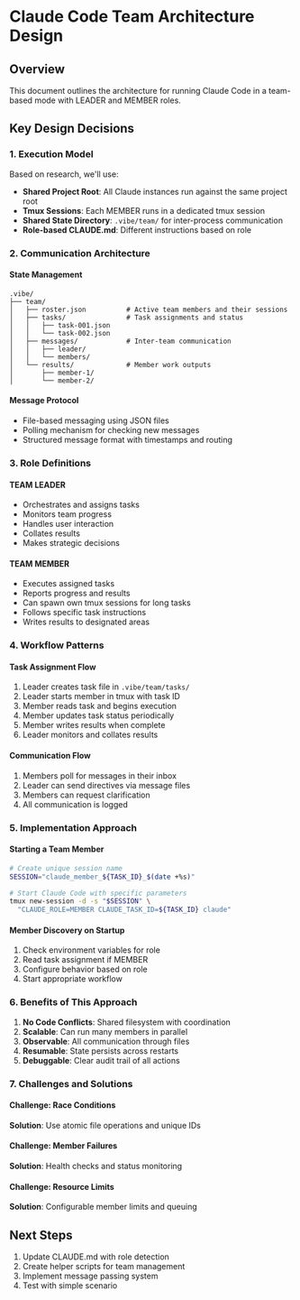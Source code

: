 # Claude Code Team Architecture Design

## Overview
This document outlines the architecture for running Claude Code in a team-based mode with LEADER and MEMBER roles.

## Key Design Decisions

### 1. Execution Model
Based on research, we'll use:
- **Shared Project Root**: All Claude instances run against the same project root
- **Tmux Sessions**: Each MEMBER runs in a dedicated tmux session
- **Shared State Directory**: `.vibe/team/` for inter-process communication
- **Role-based CLAUDE.md**: Different instructions based on role

### 2. Communication Architecture

#### State Management
```
.vibe/
├── team/
│   ├── roster.json          # Active team members and their sessions
│   ├── tasks/               # Task assignments and status
│   │   ├── task-001.json
│   │   └── task-002.json
│   ├── messages/            # Inter-team communication
│   │   ├── leader/
│   │   └── members/
│   └── results/             # Member work outputs
│       ├── member-1/
│       └── member-2/
```

#### Message Protocol
- File-based messaging using JSON files
- Polling mechanism for checking new messages
- Structured message format with timestamps and routing

### 3. Role Definitions

#### TEAM LEADER
- Orchestrates and assigns tasks
- Monitors team progress
- Handles user interaction
- Collates results
- Makes strategic decisions

#### TEAM MEMBER
- Executes assigned tasks
- Reports progress and results
- Can spawn own tmux sessions for long tasks
- Follows specific task instructions
- Writes results to designated areas

### 4. Workflow Patterns

#### Task Assignment Flow
1. Leader creates task file in `.vibe/team/tasks/`
2. Leader starts member in tmux with task ID
3. Member reads task and begins execution
4. Member updates task status periodically
5. Member writes results when complete
6. Leader monitors and collates results

#### Communication Flow
1. Members poll for messages in their inbox
2. Leader can send directives via message files
3. Members can request clarification
4. All communication is logged

### 5. Implementation Approach

#### Starting a Team Member
```bash
# Create unique session name
SESSION="claude_member_${TASK_ID}_$(date +%s)"

# Start Claude Code with specific parameters
tmux new-session -d -s "$SESSION" \
  "CLAUDE_ROLE=MEMBER CLAUDE_TASK_ID=${TASK_ID} claude"
```

#### Member Discovery on Startup
1. Check environment variables for role
2. Read task assignment if MEMBER
3. Configure behavior based on role
4. Start appropriate workflow

### 6. Benefits of This Approach

1. **No Code Conflicts**: Shared filesystem with coordination
2. **Scalable**: Can run many members in parallel
3. **Observable**: All communication through files
4. **Resumable**: State persists across restarts
5. **Debuggable**: Clear audit trail of all actions

### 7. Challenges and Solutions

#### Challenge: Race Conditions
**Solution**: Use atomic file operations and unique IDs

#### Challenge: Member Failures  
**Solution**: Health checks and status monitoring

#### Challenge: Resource Limits
**Solution**: Configurable member limits and queuing

## Next Steps
1. Update CLAUDE.md with role detection
2. Create helper scripts for team management
3. Implement message passing system
4. Test with simple scenario